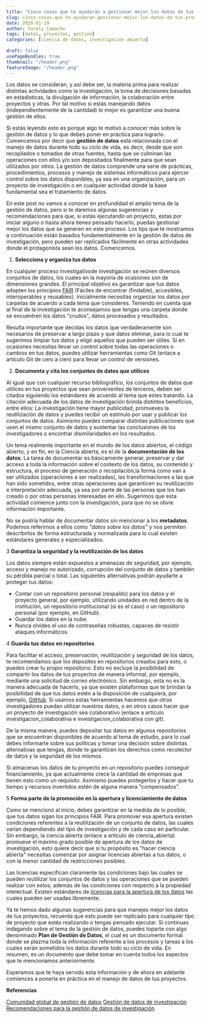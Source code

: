 ```yaml
---
title: "Cinco cosas que te ayudarán a gestionar mejor los datos de tus próximos proyectos"
slug: cinco-cosas-que-te-ayudaran-gestionar-mejor-los-datos-de-tus-proximos-proyectos
date: 2020-01-19
author: Yurely Camacho
tags: [datos, proyectos, gestión]
categories: [ciencia de datos, investigación abierta]
 
draft: false
usePageBundles: true
thumbnail: "/header.png"
featureImage: "/header.png"
---
```



<!-- # Cinco cosas que te ayudarán a gestionar mejor los datos de tus próximos proyectos -->
<!-- **Por Yurely Camacho**-->



Los datos se consideran, y así debe ser, la materia prima para realizar
distintas actividades como la investigación, la toma de decisiones
basadas en estadísticas, la divulgación de información, la colaboración
entre proyectos y otras. Por tal motivo si estás manejando datos
(independientemente de la cantidad) lo mejor es garantizar una buena gestión de ellos.

<!-- TEASER_END -->

Si estás leyendo esto es porque algo te motivó a conocer más sobre la
gestión de datos y lo que debes poner en práctica para lograrlo.
Comencemos por decir que **gestión de datos** está relacionada con el
manejo de datos durante todo su ciclo de vida, es decir, desde que son
recopilados o tomados de otras fuentes, hasta que se culminan las
operaciones con ellos y/o son depositados finalmente para que sean
utilizados por otros. La gestión de datos comprende una serie de prácticas, procedimientos,
procesos y manejo de sistemas informáticos para ejercer control sobre los
datos disponibles, ya sea en una organización, para un proyecto de
investigación o en cualquier actividad donde la base fundamental sea el
tratamiento de datos.

En este post no vamos a conocer en profundidad el amplio tema de
la gestión de datos, pero si te daremos algunas sugerencias y recomendaciones
para que, si estás ejecutando un proyecto, estas por iniciar alguno o
hasta ahora tienes pensado hacerlo, puedas gestionar mejor los datos que
se generen en este proceso. Los tips que te mostramos a continuación
están basados fundamentalmente en la gestión de datos de investigación,
pero pueden ser replicados fácilmente en otras actividades donde el
protagonista sean los datos. Comencemos.

1. **Selecciona y organiza tus datos**

En cualquier proceso investigativode investigación se reúnen diversos conjuntos de
datos, los cuales en la mayoría de ocasiones son de dimensiones grandes.
El principal objetivo es garantizar que tus datos adopten los principios
[FAIR](https://www.go-fair.org/fair-principles/) (Fáciles de encontrar
(findable), accesibles, interoperables y reusables). Inicialmente
necesitas organizar los datos por carpetas de acuerdo a cada tema que
consideres. Teniendo en cuenta que al final de la investigación te
aconsejamos que tengas una carpeta donde se encuentren los datos
"crudos", datos procesados y resultados.

Resulta importante que decidas los datos que verdaderamente son
necesarios de preservar a largo plazo y qué datos eliminar, para lo cual
te sugerimos limpiar tus datos y eligir aquellos que pueden ser útiles.
Si en ocasiones necesitas llevar un control sobre todas las operaciones
o cambios en tus datos, puedes utilizar herramientas como Git (enlace a
artículo Git de cero a cien) para llevar un control de versiones.

2. **Documenta y cita los conjuntos de datos que utilices**

Al igual que con cualquier recurso bibliográfico, los conjuntos de datos
que utilices en tus proyectos que sean provenientes de terceros, deben
ser citados siguiendo los estándares de acuerdo al tema que estes
tratando. La citación adecuada de los datos de investigación brinda
distintos beneficios, entre ellos: La investigación tiene mayor
publicidad, promueves la reutilización de datos y puedes recibir un
estímulo por usar y publicar los conjuntos de datos. Asimismo puedes
comparar distintas publicaciones que usen el mismo conjunto de datos y
sustentar las conclusiones de los investigadores o encontrar
disimilaridades en los resultados.

Un tema realmente importante en el mundo de los datos abiertos, el
código abierto, y en fin, en la Ciencia abierta, es el de la
**documentación de los datos**. La tarea de documentar es básicamente
generar, preservar y dar acceso a toda la información sobre el contexto
de los datos, su contenido y estructura, el proceso de generación o
recopilación,la forma como van a ser utilizados (operaciones a ser
realizadas), las transformaciones a las que han sido sometidos, entre
otras operaciones que garanticen su reutilización e interpretación
adecuada, ya sea por parte de las personas que los han creado o por
otras personas interesadas en ello. Sugerimos que esta actividad
comience junto con la investigación, para que no se obvie información
importante.

No se podría hablar de documentar datos sin mencionar a los
**metadatos**. Podemos referirnos a ellos como *"datos sobre los datos"*
y nos permiten describirlos de forma estructurada y normalizada para lo
cual existen estándares generales y especializados.

3 **Garantiza la seguridad y la reutilización de los datos**

Los datos siempre están expuestos a amenazas de seguridad, por ejemplo,
acceso y manejo no autorizado, corrupción del conjunto de datos y
también su pérdida parcial o total. Las siguientes alternativas podrán
ayudarte a proteger tus datos:

- Contar con un repositorio personal (respaldo) para los datos y el
  proyecto general, por ejemplo, utilizando unidades en red dentro de la
  institución, un repositorio institucional (si es el caso) o un
  repositorio personal (por ejemplo, en GitHub).
- Guardar los datos en la nube.
- Nunca olvides el uso de contraseñas robustas, capaces de resistir
  ataques informáticos.

4 **Guarda tus datos en repositorios**

Para facilitar el acceso, preservación, reutilización y seguridad de los
datos, te recomendamos que los deposites en repositorios creados para
esto, o puedes crear tu propio repositorio. Esto no excluye la
posibilidad de compartir los datos de tus proyectos de manera informal,
por ejemplo, mediante una solicitud de correo electrónico. Sin embargo,
esta no es la manera adecuada de hacerlo, ya que existen plataformas que
te brindan la posibilidad de que tus datos estén a la disposición de
cualquiera, por ejemplo, [GitHub](https://github.com/). Si usamos estas
herramientas hacemos que otros investigadores puedan utilizar nuestros
datos, o en otros casos hacer que un proyecto de investigación sea
colaborativo (enlace a artículo investigacion_colaborativa e
investigacion_colaborativa con git).

De la misma manera, puedes depositar tus datos en algunos repositorios
que se encuentran disponibles de acuerdo al tema de estudio, para lo
cual debes informarte sobre sus políticas y tomar una decisión sobre
distintas alternativas que tengas, donde te garanticen los derechos como
recolector de datos y la seguridad de los mismos.

Si almacenas los datos de tu proyecto en un repositorio puedes conseguir
financiamiento, ya que actualmente crece la cantidad de empresas que
tienen esto como un requisito. Asimismo puedes protegerlos y hacer que
tu tiempo y recursos invertidos estén de alguna manera "compensados".

5 **Forma parte de la promoción en la apertura y licenciamiento de datos**

Como se mencionó al inicio, debes garantizar en la medida de lo posible,
que tus datos sigan los principios FAIR. Para promover esa apertura
existen condiciones referentes a la reutilización de un conjunto de
datos, las cuales varían dependiendo del tipo de investigación y de cada
caso en particular. Sin embargo, la ciencia abierta (enlace a artículo
de ciencia_abierta) promueve el máximo grado posible de apertura de los
datos de investigación, esto quiere decir que si tu propósito es "hacer
ciencia abierta" necesitas comenzar por asignar licencias abiertas a tus
datos, o con la menor cantidad de restricciones posibles.

Las licencias especifican claramente las condiciones bajo las cuales se
pueden reutilizar los conjuntos de datos y las operaciones que se pueden
realizar con estos, además de las condiciones con respecto a la
propiedad intelectual. Existen estándares de
[licencias para la apertura de los datos](https://help.data.world/hc/en-us/articles/115006114287-Common-license-types-for-datasets)
las cuales pueden ser usadas libremente.

Ya te hemos dado algunas sugerencias para que manejes mejor los datos de
tus proyectos, recuerda que esto puede ser replicado para cualquier tipo
de proyecto que estés realizando o tengas pensado ejecutar. Si continuas
indagando sobre el tema de la gestión de datos, puedes toparte con algo
denominado **Plan de Gestión de Datos**, el cual es un documento formal
donde se plazma toda la información referente a los procesos y tareas a
los cuales serán sometidos los datos durante todo su ciclo de vida. En
resumen, es un documento que debe tomar en cuenta todos los aspectos que
te mencionamos anteriormente.

Esperamos que te haya servido esta información y de ahora en adelante
comiences a ponerla en práctica en el manejo de datos de tus proyectos.

**Referencias**

[Comunidad global de gestión de datos](https://dama.org/)
[Gestión de datos de investigación](https://biblioguias.cepal.org/c.php?g=495473&p=3390849)
[Recomendaciones para la gestión de datos de investigación](http://digital.csic.es/bitstream/10261/173801/1/Maredata-recomendaciones-ESP.pdf)
